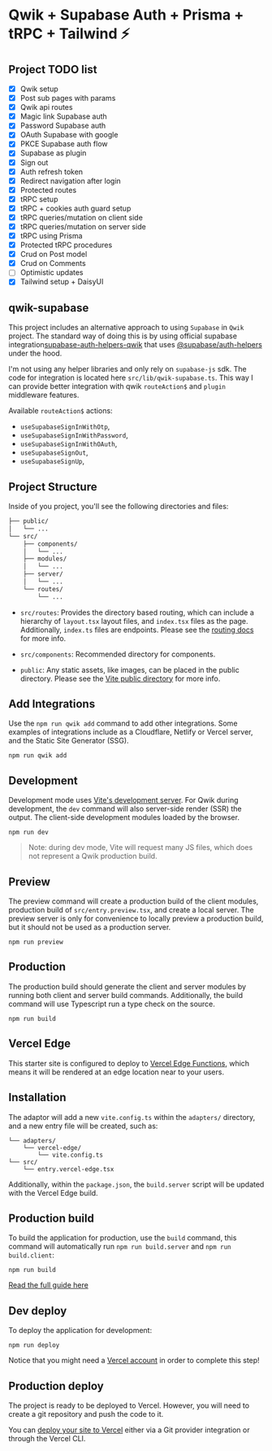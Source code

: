 # Qwik + Supabase Auth + Prisma + tRPC + Tailwind ⚡️

## Project TODO list

- [x] Qwik setup
- [x] Post sub pages with params
- [x] Qwik api routes
- [x] Magic link Supabase auth
- [x] Password Supabase auth
- [x] OAuth Supabase with google
- [x] PKCE Supabase auth flow
- [x] Supabase as plugin
- [x] Sign out
- [x] Auth refresh token
- [x] Redirect navigation after login
- [x] Protected routes
- [x] tRPC setup
- [x] tRPC + cookies auth guard setup
- [x] tRPC queries/mutation on client side
- [x] tRPC queries/mutation on server side
- [x] tRPC using Prisma
- [x] Protected tRPC procedures
- [x] Crud on Post model
- [x] Crud on Comments
- [ ] Optimistic updates
- [x] Tailwind setup + DaisyUI

## qwik-supabase

This project includes an alternative approach to using `Supabase` in `Qwik` project. The standard way of doing this is by using official supabase integration[supabase-auth-helpers-qwik](https://qwik.builder.io/docs/integrations/supabase/) that uses [@supabase/auth-helpers](https://github.com/supabase/auth-helpers) under the hood.

I'm not using any helper libraries and only rely on `supabase-js` sdk. The code for integration is located here `src/lib/qwik-supabase.ts`. This way I can provide better integration with qwik `routeAction$` and `plugin` middleware features.

Available `routeAction$` actions:

- `useSupabaseSignInWithOtp`,
- `useSupabaseSignInWithPassword`,
- `useSupabaseSignInWithOAuth`,
- `useSupabaseSignOut`,
- `useSupabaseSignUp`,

## Project Structure

Inside of you project, you'll see the following directories and files:

```graphql
├── public/
│   └── ...
└── src/
    ├── components/
    │   └── ...
    ├── modules/
    │   └── ...
    ├── server/
    │   └── ...
    └── routes/
        └── ...
```

- `src/routes`: Provides the directory based routing, which can include a hierarchy of `layout.tsx` layout files, and `index.tsx` files as the page. Additionally, `index.ts` files are endpoints. Please see the [routing docs](https://qwik.builder.io/qwikcity/routing/overview/) for more info.

- `src/components`: Recommended directory for components.

- `public`: Any static assets, like images, can be placed in the public directory. Please see the [Vite public directory](https://vitejs.dev/guide/assets.html#the-public-directory) for more info.

## Add Integrations

Use the `npm run qwik add` command to add other integrations. Some examples of integrations include as a Cloudflare, Netlify or Vercel server, and the Static Site Generator (SSG).

```text
npm run qwik add
```

## Development

Development mode uses [Vite's development server](https://vitejs.dev/). For Qwik during development, the `dev` command will also server-side render (SSR) the output. The client-side development modules loaded by the browser.

```text
npm run dev
```

> Note: during dev mode, Vite will request many JS files, which does not represent a Qwik production build.

## Preview

The preview command will create a production build of the client modules, production build of `src/entry.preview.tsx`, and create a local server. The preview server is only for convenience to locally preview a production build, but it should not be used as a production server.

```text
npm run preview
```

## Production

The production build should generate the client and server modules by running both client and server build commands. Additionally, the build command will use Typescript run a type check on the source.

```text
npm run build
```

## Vercel Edge

This starter site is configured to deploy to [Vercel Edge Functions](https://vercel.com/docs/concepts/functions/edge-functions), which means it will be rendered at an edge location near to your users.

## Installation

The adaptor will add a new `vite.config.ts` within the `adapters/` directory, and a new entry file will be created, such as:

```
└── adapters/
    └── vercel-edge/
        └── vite.config.ts
└── src/
    └── entry.vercel-edge.tsx
```

Additionally, within the `package.json`, the `build.server` script will be updated with the Vercel Edge build.

## Production build

To build the application for production, use the `build` command, this command will automatically run `npm run build.server` and `npm run build.client`:

```shell
npm run build
```

[Read the full guide here](https://github.com/BuilderIO/qwik/blob/main/starters/adapters/vercel-edge/README.md)

## Dev deploy

To deploy the application for development:

```shell
npm run deploy
```

Notice that you might need a [Vercel account](https://docs.Vercel.com/get-started/) in order to complete this step!

## Production deploy

The project is ready to be deployed to Vercel. However, you will need to create a git repository and push the code to it.

You can [deploy your site to Vercel](https://vercel.com/docs/concepts/deployments/overview) either via a Git provider integration or through the Vercel CLI.
